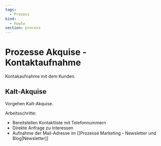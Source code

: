 ```yaml
---
tags:
  - Prozess
kind:
  - howto
section: process
---
```

# Prozesse Akquise - Kontaktaufnahme

Kontakaufnahme mit dem Kunden.

## Kalt-Akquise

Vorgehen Kalt-Akquise.

Arbeitsschritte:
* Bereitstellen Kontaktliste mit Telefonnummern
* Direkte Anfrage zu Interessen
* Aufnahme der Mail-Adresse im [[Prozesse Marketing - Newsletter und Blog|Newsletter]]